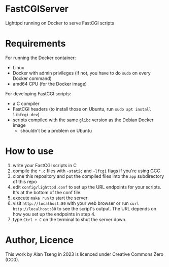 # FastCGIServer
Lighttpd running on Docker to serve FastCGI scripts

# Requirements

For running the Docker container:
- Linux
- Docker with admin privileges (if not, you have to do `sudo` on every Docker command)
- amd64 CPU (for the Docker image)

For developing FastCGI scripts:
- a C compiler
- FastCGI headers (to install those on Ubuntu, run `sudo apt install libfcgi-dev`)
- scripts compiled with the same `glibc` version as the Debian Docker image
  - shouldn't be a problem on Ubuntu

# How to use

1. write your FastCGI scripts in C
2. compile the `*.c` files with `-static` and `-lfcgi` flags if you're using GCC
3. clone this repository and put the compiled files into the `app` subdirectory of this repo
4. edit `config/lighttpd.conf` to set up the URL endpoints for your scripts. It's at the bottom of the conf file.
5. execute `make run` to start the server
6. visit `http://localhost:80` with your web browser or run `curl http://localhost:80` to see the script's output. The URL depends on how you set up the endpoints in step 4.
7. type `Ctrl + C` on the terminal to shut the server down.

# Author, Licence

This work by Alan Tseng in 2023 is licenced under Creative Commons Zero (CC0).
